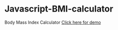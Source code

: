 # Javascript-BMI-calculator
Body Mass Index Calculator
<a href="https://sinansarikaya.github.io/Javascript-BMI-calculator" />Click here for demo</a>
